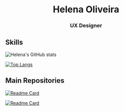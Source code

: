 <h1 align="center">Helena Oliveira</h1>
<h3 align="center">UX Designer</h3>


## Skills


![Helena's GitHub stats](https://github-readme-stats.vercel.app/api?username=btwhelena&show_icons=true&theme=nightowl)

[![Top Langs](https://github-readme-stats.vercel.app/api/top-langs/?username=btwhelena&layout=compact)](https://github.com/anuraghazra/github-readme-stats)

## Main Repositories

[![Readme Card](https://github-readme-stats.vercel.app/api/pin/?username=btwhelena&repo=Learning-Swift&theme=nightowl)](https://github.com/btwhelena/Learning-Swift)

[![Readme Card](https://github-readme-stats.vercel.app/api/pin/?username=btwhelena&repo=Twitter&theme=nightowl)](https://github.com/btwhelena/Twitter)

